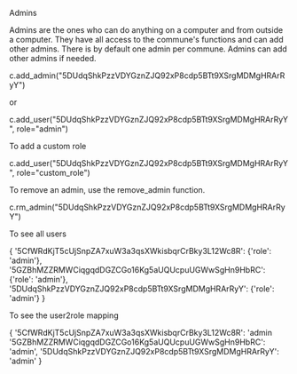 Admins

Admins are the ones who can do anything on a computer and from outside a computer. They have all access to the commune's functions and can add other admins. There is by default one admin per commune. Admins can add other admins if needed.

c.add_admin("5DUdqShkPzzVDYGznZJQ92xP8cdp5BTt9XSrgMDMgHRArRyY")

or 

c.add_user("5DUdqShkPzzVDYGznZJQ92xP8cdp5BTt9XSrgMDMgHRArRyY", role="admin")


To add a custom role

c.add_user("5DUdqShkPzzVDYGznZJQ92xP8cdp5BTt9XSrgMDMgHRArRyY", role="custom_role")


To remove an admin, use the remove_admin function.

c.rm_admin("5DUdqShkPzzVDYGznZJQ92xP8cdp5BTt9XSrgMDMgHRArRyY")

To see all users

{
    '5CfWRdKjT5cUjSnpZA7xuW3a3qsXWkisbqrCrBky3L12Wc8R': {'role': 'admin'},
    '5GZBhMZZRMWCiqgqdDGZCGo16Kg5aUQUcpuUGWwSgHn9HbRC': {'role': 'admin'},
    '5DUdqShkPzzVDYGznZJQ92xP8cdp5BTt9XSrgMDMgHRArRyY': {'role': 'admin'}
}

To see the user2role mapping

{
    '5CfWRdKjT5cUjSnpZA7xuW3a3qsXWkisbqrCrBky3L12Wc8R': 'admin
    '5GZBhMZZRMWCiqgqdDGZCGo16Kg5aUQUcpuUGWwSgHn9HbRC': 'admin',
    '5DUdqShkPzzVDYGznZJQ92xP8cdp5BTt9XSrgMDMgHRArRyY': 'admin'
}